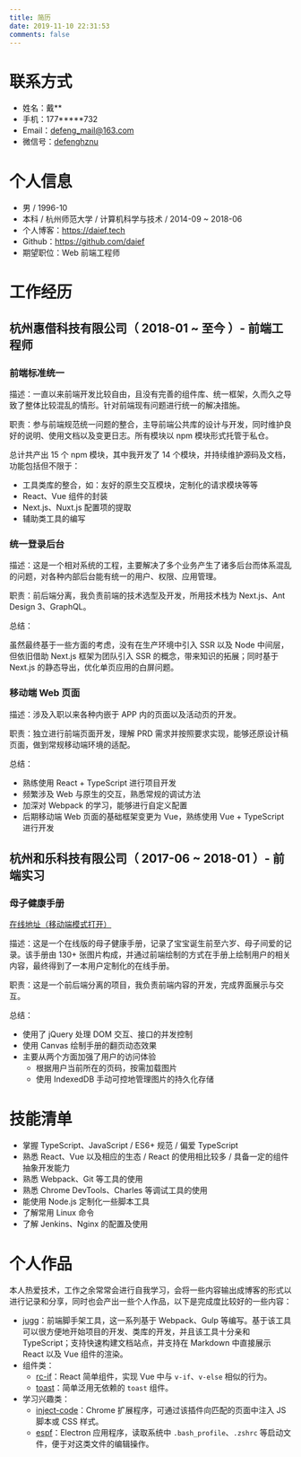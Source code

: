 ```yaml
---
title: 简历
date: 2019-11-10 22:31:53
comments: false
---
```


<!--
- https://github.com/geekcompany/ResumeSample/blob/master/web.md
-->

# 联系方式

- 姓名：戴\*\*
- 手机：177\*\*\*\*\*732
- Email：<defeng_mail@163.com>
- 微信号：[defenghznu](https://daief.tech/images/wechat.jpg)

# 个人信息

- 男 / 1996-10
- 本科 / 杭州师范大学 / 计算机科学与技术 / 2014-09 ~ 2018-06
- 个人博客：<https://daief.tech>
- Github：<https://github.com/daief>
- 期望职位：Web 前端工程师
  <!-- - 工作年限：2 年 -->
  <!-- - 现居城市：杭州市 -->

# 工作经历

## 杭州惠借科技有限公司（ 2018-01 ~ 至今 ）- 前端工程师

### 前端标准统一

描述：一直以来前端开发比较自由，且没有完善的组件库、统一框架，久而久之导致了整体比较混乱的情形。针对前端现有问题进行统一的解决措施。

职责：参与前端规范统一问题的整合，主导前端公共库的设计与开发，同时维护良好的说明、使用文档以及变更日志。所有模块以 npm 模块形式托管于私仓。

总计共产出 15 个 npm 模块，其中我开发了 14 个模块，并持续维护源码及文档，功能包括但不限于：

- 工具类库的整合，如：友好的原生交互模块，定制化的请求模块等等
- React、Vue 组件的封装
- Next.js、Nuxt.js 配置项的提取
- 辅助类工具的编写

<!--
具体的解决方式是维护统一的公共库，制定统一的框架标准以及项目结构
 -->

### 统一登录后台

描述：这是一个相对系统的工程，主要解决了多个业务产生了诸多后台而体系混乱的问题，对各种内部后台能有统一的用户、权限、应用管理。

职责：前后端分离，我负责前端的技术选型及开发，所用技术栈为 Next.js、Ant Design 3、GraphQL。

总结：

虽然最终基于一些方面的考虑，没有在生产环境中引入 SSR 以及 Node 中间层，但依旧借助 Next.js 框架为团队引入 SSR 的概念，带来知识的拓展；同时基于 Next.js 的静态导出，优化单页应用的白屏问题。

<!--
初期企图实行 SSR 同构方案，硬着头皮开始 Node.js 服务端方向的编写，调研试用了 Next.js + Fastify + GraphQL，在 Java 后端 JWT 的基础上，由 Node.js 中间层通过 cookie 实现了单点登录的功能。

中期，经过考虑：

- 添加了 Node.js 中间层、GraphQL 增加了整体前端开发人员的难度
- 实现 GraphQL 服务需要在 Node.js 中间层由前端人员与 Java 服务提供的 RESTful API 一一对接，极大增大了工作量以及维护成本

这样的产出比在当前场景会比较低，最终确定了简化版的方案，能够用上新技术、开发更友好同时能提升体验：

- 依旧使用 Next.js，但不以 SSR 形式部署，只做页面的静态预渲染，带来首屏加载的优化。同时，要求开发者有同构的意识、了解 SSR 的基本原理
- 仅在前端范畴使用 GraphQL，使用 GraphQL 的语法、概念、工具在前端（客户端）做到 GraphQL 带来的字段查询、接口聚合等功能
-->

### 移动端 Web 页面

描述：涉及入职以来各种内嵌于 APP 内的页面以及活动页的开发。

职责：独立进行前端页面开发，理解 PRD 需求并按照要求实现，能够还原设计稿页面，做到常规移动端环境的适配。

总结：

- 熟练使用 React + TypeScript 进行项目开发
- 频繁涉及 Web 与原生的交互，熟悉常规的调试方法
- 加深对 Webpack 的学习，能够进行自定义配置
- 后期移动端 Web 页面的基础框架变更为 Vue，熟练使用 Vue + TypeScript 进行开发

## 杭州和乐科技有限公司（ 2017-06 ~ 2018-01 ）- 前端实习

### 母子健康手册

[在线地址（移动端模式打开）](http://muzi.heletech.cn:3003/mz/mz-health-hz/read-pdf/html/ReadHandbook/read-handbook.html)

描述：这是一个在线版的母子健康手册，记录了宝宝诞生前至六岁、母子间爱的记录。该手册由 130+ 张图片构成，并通过前端绘制的方式在手册上绘制用户的相关内容，最终得到了一本用户定制化的在线手册。

职责：这是一个前后端分离的项目，我负责前端内容的开发，完成界面展示与交互。

总结：

- 使用了 jQuery 处理 DOM 交互、接口的并发控制
- 使用 Canvas 绘制手册的翻页动态效果
- 主要从两个方面加强了用户的访问体验
  - 根据用户当前所在的页码，按需加载图片
  - 使用 IndexedDB 手动可控地管理图片的持久化存储

<!--
期间所遇到的关键问题 & 解决：

- 初始化数据时多个接口请求的处理。使用 `$.when`、`$.Deferred` 处理接口请求串行、并行的关系，初步接触 Promise 的概念。
- 整本手册有 130+ 页，图片加载的问题。预请求的思想，以如下顺序发起图片的请求 `当前页` > `后两页` > `前两页`，增强用户的翻页体验；同时释放内存中范围之外的图片缓存，避免内存爆炸。
- 二次访问，图片加载的问题。图片第一次下载后，转换为 base64，通过 `IndexedDB` 来持久化存储。二次访问时，先尝试从 `IndexedDB` 获取再发起网络请求，加强用户二次访问体验的同时能节约不少流量。
-->

<!--
### 小乐机器人

描述：比较简单的一个表单提交、结果展示页面。

职责：在学习了 Vue 之后，初次主张进行技术栈的更新，第一次在 Vue 的基础上完成页面的编写。

- 由此接触到现代编程的方式，了解到 Node.js、npm、Webpack、MVVM 等概念。
-->

# 技能清单

<!-- - 掌握 HTML、CSS -->

- 掌握 TypeScript、JavaScript / ES6+ 规范 / 偏爱 TypeScript
- 熟悉 React、Vue 以及相应的生态 / React 的使用相比较多 / 具备一定的组件抽象开发能力
- 熟悉 Webpack、Git 等工具的使用
- 熟悉 Chrome DevTools、Charles 等调试工具的使用
- 能使用 Node.js 定制化一些脚本工具
- 了解常用 Linux 命令
- 了解 Jenkins、Nginx 的配置及使用

# 个人作品

本人热爱技术，工作之余常常会进行自我学习，会将一些内容输出成博客的形式以进行记录和分享，同时也会产出一些个人作品，以下是完成度比较好的一些内容：

- [jugg](https://daief.tech/jugg)：前端脚手架工具，这一系列基于 Webpack、Gulp 等编写。基于该工具可以很方便地开始项目的开发、类库的开发，并且该工具十分亲和 TypeScript；支持快速构建文档站点，并支持在 Markdown 中直接展示 React 以及 Vue 组件的渲染。
- 组件类：
  - [rc-if](https://github.com/daief/rc-if)：React 简单组件，实现 Vue 中与 `v-if`、`v-else` 相似的行为。
  - [toast](https://github.com/daief/axew-toast)：简单泛用无依赖的 `toast` 组件。
- 学习兴趣类：
  - [inject-code](https://github.com/daief/inject-code)：Chrome 扩展程序，可通过该插件向匹配的页面中注入 JS 脚本或 CSS 样式。
  - [espf](https://github.com/daief/espf)：Electron 应用程序，读取系统中 `.bash_profile`、`.zshrc` 等启动文件，便于对这类文件的编辑操作。
    <!-- - [vue-music](https://github.com/daief/vue-music)：基于 Vue 的个人练习项目，根据网易云音乐 PC 页面进行仿造。 -->

<!--
  - 为什么要写这个作品呀？
  - 简单但不要过于简单了

  - 项目没有具体点。。就是面试可以问的点
  - 用什么达到什么
  - 实现了啥
  - 具体闪光点
 -->
